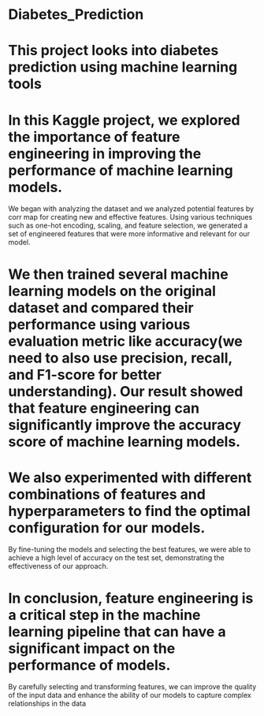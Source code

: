 # Diabetes_Prediction
# This project looks into diabetes prediction using machine learning tools
#    In this Kaggle project, we explored the importance of feature engineering in improving the performance of machine learning models. 
We began with analyzing the dataset and we analyzed potential features by corr map for creating new and effective features. Using various techniques such as one-hot encoding, scaling, and feature selection, we generated a set of engineered features that were more informative and relevant for our model.
# We then trained several machine learning models on the original dataset and compared their performance using various evaluation metric like accuracy(we need to also use precision, recall, and F1-score for better understanding). Our result showed that feature engineering can significantly improve the accuracy score of machine learning models.
# We also experimented with different combinations of features and hyperparameters to find the optimal configuration for our models. 
By fine-tuning the models and selecting the best features, we were able to achieve a high level of accuracy on the test set, demonstrating the effectiveness of our approach.
# In conclusion, feature engineering is a critical step in the machine learning pipeline that can have a significant impact on the performance of models. 
By carefully selecting and transforming features, we can improve the quality of the input data and enhance the ability of our models to capture complex relationships in the data
